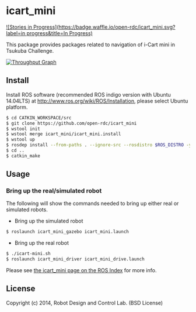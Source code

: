 icart_mini
=================

[![Stories in Progress](https://badge.waffle.io/open-rdc/icart_mini.svg?label=in progress&title=In Progress)](http://waffle.io/open-rdc/icart_mini)

This package provides packages related to navigation of i-Cart mini in Tsukuba Challenge.

[![Throughput Graph](https://graphs.waffle.io/open-rdc/icart_mini/throughput.svg)](https://waffle.io/open-rdc/icart_mini/metrics) 

## Install

Install ROS software (recommended ROS indigo version with Ubuntu 14.04LTS) at http://www.ros.org/wiki/ROS/Installation, please select Ubuntu platform. 

```sh
$ cd CATKIN_WORKSPACE/src
$ git clone https://github.com/open-rdc/icart_mini
$ wstool init
$ wstool merge icart_mini/icart_mini.install
$ wstool up
$ rosdep install --from-paths . --ignore-src --rosdistro $ROS_DISTRO -y
$ cd ..
$ catkin_make
```

## Usage

### Bring up the real/simulated robot

The following will show the commands needed to bring up either real or simulated robots.

* Bring up the simulated robot

```sh
$ roslaunch icart_mini_gazebo icart_mini.launch
```

* Bring up the real robot

```sh
$ ./icart-mini.sh
$ roslaunch icart_mini_driver icart_mini_drive.launch
```

Please see [the icart_mini page on the ROS Index](http://rosindex.github.io/r/icart_mini/github-open-rdc-icart_mini/) for more info.

## License

Copyright (c) 2014, Robot Design and Control Lab. (BSD License)

